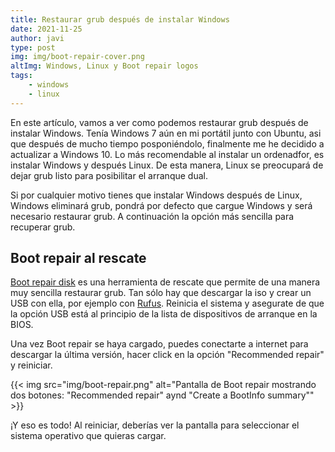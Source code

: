 ```yaml
---
title: Restaurar grub después de instalar Windows
date: 2021-11-25
author: javi
type: post
img: img/boot-repair-cover.png
altImg: Windows, Linux y Boot repair logos
tags:
    - windows
    - linux
---
```

En este artículo, vamos a ver como podemos restaurar grub después de instalar Windows. Tenía Windows 7 aún en mi portátil junto con Ubuntu, asi que después de mucho tiempo posponiéndolo, finalmente me he decidido a actualizar a Windows 10. Lo más recomendable al instalar un ordenadfor, es instalar Windows y después Linux. De esta manera, Linux se preocupará de dejar grub listo para posibilitar el arranque dual.

Si por cualquier motivo tienes que instalar Windows después de Linux, Windows eliminará grub, pondrá por defecto que cargue Windows y será necesario restaurar grub. A continuación la opción más sencilla para recuperar grub.

## Boot repair al rescate
[Boot repair disk](https://sourceforge.net/projects/boot-repair-cd/files/) es una herramienta de rescate que permite de una manera muy sencilla restaurar grub. Tan sólo hay que descargar la iso y crear un USB con ella, por ejemplo con [Rufus](https://rufus.ie/en/). Reinicia el sistema y asegurate de que la opción USB está al principio de la lista de dispositivos de arranque en la BIOS.

Una vez Boot repair se haya cargado, puedes conectarte a internet para descargar la última versión, hacer click en la opción "Recommended repair" y reiniciar.

{{< img src="img/boot-repair.png" alt="Pantalla de Boot repair mostrando dos botones: \"Recommended repair\" aynd \"Create a BootInfo summary\"" >}}

¡Y eso es todo! Al reiniciar, deberías ver la pantalla para seleccionar el sistema operativo que quieras cargar.
